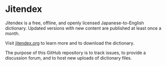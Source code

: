 # Jitendex

Jitendex is a free, offline, and openly licensed Japanese-to-English dictionary. Updated versions with new content are published at least once a month.

Visit [jitendex.org](https://jitendex.org/) to learn more and to download the dictionary.

The purpose of this GitHub repository is to track issues, to provide a discussion forum, and to host new uploads of dictionary files.
